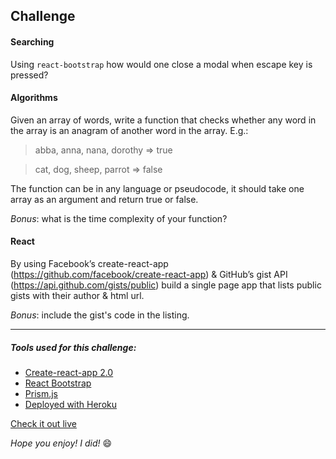 ## Challenge

#### Searching
Using `react-bootstrap` how would one close a modal when escape key is pressed?

#### Algorithms
Given an array of words, write a function that checks whether any word in the array is an anagram of another word in the array. E.g.:
> abba, anna, nana, dorothy => true

> cat, dog, sheep, parrot => false

The function can be in any language or pseudocode, it should take one array as an argument and return true or false.

*Bonus*: what is the time complexity of your function?

#### React
By using Facebook’s create-react-app (https://github.com/facebook/create-react-app) & GitHub’s gist API (https://api.github.com/gists/public) build a single page app that lists public gists with their author & html url.

*Bonus*: include the gist's code in the listing.

---

##### Tools used for this challenge:
- [Create-react-app 2.0](https://github.com/facebook/create-react-app)
- [React Bootstrap](https://react-bootstrap.github.io/)
- [Prism.js](https://prismjs.com/)
- [Deployed with Heroku](https://dashboard.heroku.com/)


[Check it out live](https://talent-desk-project.herokuapp.com/)

*Hope you enjoy! I did!* :smile:
